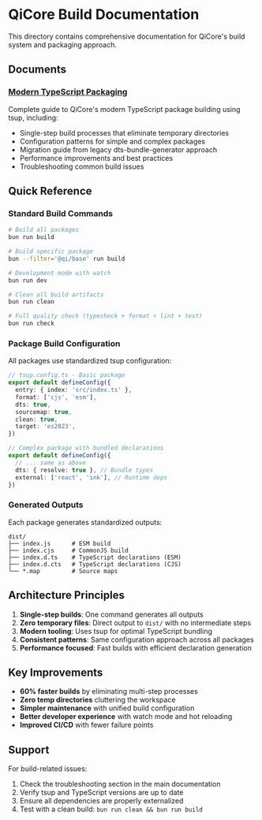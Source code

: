 # QiCore Build Documentation

This directory contains comprehensive documentation for QiCore's build system and packaging approach.

## Documents

### [Modern TypeScript Packaging](./modern-typescript-packaging.md)
Complete guide to QiCore's modern TypeScript package building using tsup, including:
- Single-step build processes that eliminate temporary directories
- Configuration patterns for simple and complex packages  
- Migration guide from legacy dts-bundle-generator approach
- Performance improvements and best practices
- Troubleshooting common build issues

## Quick Reference

### Standard Build Commands

```bash
# Build all packages
bun run build

# Build specific package
bun --filter='@qi/base' run build

# Development mode with watch
bun run dev

# Clean all build artifacts
bun run clean

# Full quality check (typecheck + format + lint + test)
bun run check
```

### Package Build Configuration

All packages use standardized tsup configuration:

```typescript
// tsup.config.ts - Basic package
export default defineConfig({
  entry: { index: 'src/index.ts' },
  format: ['cjs', 'esm'],
  dts: true,
  sourcemap: true,
  clean: true,
  target: 'es2023',
})

// Complex package with bundled declarations
export default defineConfig({
  // ... same as above
  dts: { resolve: true }, // Bundle types
  external: ['react', 'ink'], // Runtime deps
})
```

### Generated Outputs

Each package generates standardized outputs:

```
dist/
├── index.js      # ESM build
├── index.cjs     # CommonJS build  
├── index.d.ts    # TypeScript declarations (ESM)
├── index.d.cts   # TypeScript declarations (CJS)
└── *.map         # Source maps
```

## Architecture Principles

1. **Single-step builds**: One command generates all outputs
2. **Zero temporary files**: Direct output to `dist/` with no intermediate steps
3. **Modern tooling**: Uses tsup for optimal TypeScript bundling
4. **Consistent patterns**: Same configuration approach across all packages
5. **Performance focused**: Fast builds with efficient declaration generation

## Key Improvements

- **60% faster builds** by eliminating multi-step processes
- **Zero temp directories** cluttering the workspace
- **Simpler maintenance** with unified build configuration
- **Better developer experience** with watch mode and hot reloading
- **Improved CI/CD** with fewer failure points

## Support

For build-related issues:
1. Check the troubleshooting section in the main documentation
2. Verify tsup and TypeScript versions are up to date
3. Ensure all dependencies are properly externalized
4. Test with a clean build: `bun run clean && bun run build`